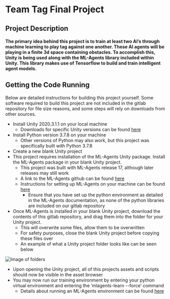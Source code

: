 #  Team Tag Final Project

## Project Description
#### The primary idea behind this project is to train at least two AI’s through machine learning to play tag against one another. These AI agents will be playing in a finite 3d space containing obstacles. To accomplish this, Unity is being used along with the ML-Agents library included within Unity. This library makes use of Tensorflow to build and train intelligent agent models.

## Getting the Code Running
#### 

Below are detailed instructions for building this project yourself. Some software required to build this project are not included in the gitlab repository for file size reasons, and some steps will rely on downloads from other sources.

- Install Unity 2020.3.1.1 on your local machine
    - Downloads for specific Unity versions can be found [here](https://unity3d.com/get-unity/download/archive)
- Install Python version 3.7.8 on your machine
    - Other versions of Python may also work, but this project was specifically built with Python 3.7.8
- Create a new blank Unity project 
- This project requires installation of the ML-Agents Unity package. Install the ML-Agents package in your blank Unity project.
    - This project was built with ML-Agents release 17, although later releases may still work
    - A link to the ML-Agents github can be found [here](https://github.com/Unity-Technologies/ml-agents)
    - Instructions for setting up ML-Agents on your machine can be found [here](https://github.com/Unity-Technologies/ml-agents/blob/release_17_docs/docs/Installation.md)
        - Ensure that you have set up the python environment as detailed in the ML-Agents documentation, as none of the python libraries are included on our gitlab repository
- Once ML-Agents is installed in your blank Unity project, download the contents of this gitlab repository, and drag them into the folder for your Unity project. 
    - This will overwrite some files, allow them to be overwritten
    - For safety purposes, close the blank Unity project before copying these files over
    - An example of what a Unity project folder looks like can be seen below

![Image of folders](https://i.imgur.com/gCAGfr1.png)

- Upon opening the Unity project, all of this projects assets and scripts should now be visible in the asset browser
- You may now run our training environment by entering your python virtual environment and entering the ‘mlagents-learn --force’ command
    - Details about running an ML-Agents environment can be found [here](https://github.com/Unity-Technologies/ml-agents/blob/release_17_docs/docs/Getting-Started.md)

<!--
## Important Documents
#### *  [GEA Worksheet](https://gitlab.bucknell.edu/krd008/csci357_finalproject/blob/master/docs/GEA.pdf)
#### *  [User Manual](https://gitlab.bucknell.edu/krd008/csci357_finalproject/blob/master/docs/User_Manual.pdf)
#### *  [Medium Article](https://medium.com/@shanestaret/a-game-of-tag-using-ai-90bfd0f10008)
#### *  [Final Report](https://gitlab.bucknell.edu/krd008/csci357_finalproject/blob/master/docs/CogSci_Final_Research_Paper.pdf)
-->
